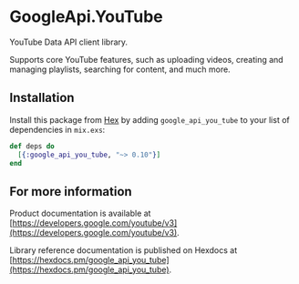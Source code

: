 # GoogleApi.YouTube

YouTube Data API client library.

Supports core YouTube features, such as uploading videos, creating and managing playlists, searching for content, and much more.

## Installation

Install this package from [Hex](https://hex.pm) by adding
`google_api_you_tube` to your list of dependencies in `mix.exs`:

```elixir
def deps do
  [{:google_api_you_tube, "~> 0.10"}]
end
```

## For more information

Product documentation is available at [https://developers.google.com/youtube/v3](https://developers.google.com/youtube/v3).

Library reference documentation is published on Hexdocs at
[https://hexdocs.pm/google_api_you_tube](https://hexdocs.pm/google_api_you_tube).
